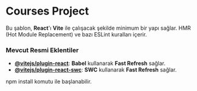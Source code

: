 # Courses Project

Bu şablon, **React**'ı **Vite** ile çalışacak şekilde minimum bir yapı sağlar. HMR (Hot Module Replacement) ve bazı ESLint kuralları içerir.

### Mevcut Resmi Eklentiler

- **[@vitejs/plugin-react](https://github.com/vitejs/vite-plugin-react/blob/main/packages/plugin-react/README.md)**: **Babel** kullanarak **Fast Refresh** sağlar.
- **[@vitejs/plugin-react-swc](https://github.com/vitejs/vite-plugin-react-swc)**: **SWC** kullanarak **Fast Refresh** sağlar.

npm install komutu ile başlanabilir.
